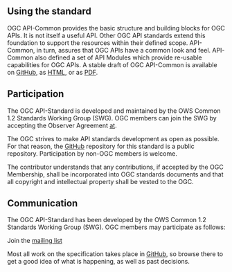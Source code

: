 ## Using the standard

OGC API-Common provides the basic structure and building blocks for OGC APIs. It is not itself a useful API. Other OGC API standards extend this foundation to support the resources within their defined scope.  API-Common, in turn, assures that OGC APIs have a common look and feel.  API-Common also defined a set of API Modules which provide re-usable capabilities for OGC APIs. 
A stable draft of OGC API-Common is available on [GitHub](https://github.com/opengeospatial/oapi_common), as [HTML](19-072.html), or as [PDF](19-072.pdf).

## Participation

The OGC API-Standard is developed and maintained by the OWS Common 1.2 Standards Working Group (SWG). OGC members can join the SWG by accepting the Observer Agreement [at](https://portal.opengeospatial.org/files/?artifact_id=25506).

The OGC strives to make API standards development as open as possible. For that reason, the [GitHub](https://github.com/opengeospatial/oapi_common) repository for this standard is a public repository. Participation by non-OGC members is welcome.

The contributor understands that any contributions, if accepted by 
the OGC Membership, shall be incorporated into OGC standards documents and that all 
copyright and intellectual property shall be vested to the OGC.

## Communication

The OGC API-Standard has been developed by the OWS Common 1.2 Standards Working Group (SWG). OGC members may participate as follows: 

Join the [mailing list](https://lists.ogc.org/mailman/listinfo/ogcapi-common.swg)

Most all work on the specification takes place in [GitHub](https://github.com/opengeospatial/oapi_common/issues), so browse there to get a good idea of what is happening, as well as past decisions.


